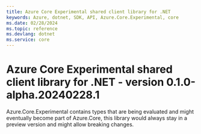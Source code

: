 ```yaml
---
title: Azure Core Experimental shared client library for .NET
keywords: Azure, dotnet, SDK, API, Azure.Core.Experimental, core
ms.date: 02/28/2024
ms.topic: reference
ms.devlang: dotnet
ms.service: core
---
```

# Azure Core Experimental shared client library for .NET - version 0.1.0-alpha.20240228.1 


Azure.Core.Experimental contains types that are being evaluated and might eventually become part of Azure.Core, this library would always stay in a preview version and might allow breaking changes.


